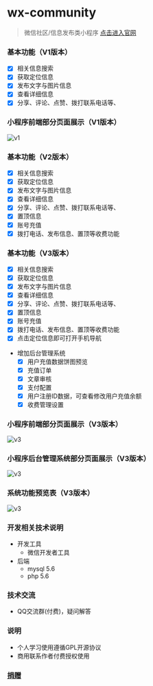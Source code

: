 # wx-community
> 微信社区/信息发布类小程序 [点击进入官网](http://m.it-1024.net)





### 基本功能（V1版本）
- [x]  相关信息搜索
- [x]  获取定位信息
- [x]  发布文字与图片信息
- [x]  查看详细信息
- [x]  分享、评论、点赞、拨打联系电话等、

### 小程序前端部分页面展示（V1版本）
![](https://s2.loli.net/2022/04/15/QvKpyenmHwoPG8f.jpg "v1")

### 基本功能（V2版本）
- [x]  相关信息搜索
- [x]  获取定位信息
- [x]  发布文字与图片信息
- [x]  查看详细信息
- [x]  分享、评论、点赞、拨打联系电话等、
- [x]  置顶信息
- [x]  账号充值
- [x]  拨打电话、发布信息、置顶等收费功能

### 基本功能（V3版本）
- [x]  相关信息搜索
- [x]  获取定位信息
- [x]  发布文字与图片信息
- [x]  查看详细信息
- [x]  分享、评论、点赞、拨打联系电话等、
- [x]  置顶信息
- [x]  账号充值
- [x]  拨打电话、发布信息、置顶等收费功能
- [x]  点击定位信息即可打开手机导航
- 增加后台管理系统
    - [x]  用户充值数据饼图预览
    - [x]  充值订单
    - [x]  文章审核
    - [x]  支付配置
    - [x]  用户注册ID数据，可查看修改用户充值余额
    - [x]  收费管理设置
 
### 小程序前端部分页面展示（V3版本）
![](https://s2.loli.net/2022/04/15/MoedGfQ145puJgt.jpg "v3")
### 小程序后台管理系统部分页面展示（V3版本）
![](https://s2.loli.net/2022/04/11/cVmCg93PotqG7FE.png "v3")

### 系统功能预览表（V3版本）
![](https://s2.loli.net/2022/04/22/JZofjuCP84Ow1mB.png "v3")

### 开发相关技术说明
- 开发工具
  - 微信开发者工具
- 后端
  - mysql 5.6
  - php 5.6


### 技术交流
- QQ交流群(付费)，疑问解答
      <a target="_blank" style="vertical-align: text-bottom;" href="http://m.it-1024.net/qqun.php" rel="nofollow"><img src="https://camo.githubusercontent.com/c57758b9528d6fd7b961a3c7322277a749c6a259fc651471f2c1d4347c64f7e6/687474703a2f2f7075622e69647171696d672e636f6d2f7770612f696d616765732f67726f75702e706e67" alt="" data-canonical-src="http://pub.idqqimg.com/wpa/images/group.png" style="max-width:100%;"></a>

### 说明
- 个人学习使用遵循GPL开源协议
- 商用联系作者付费授权使用

### [捐赠](http://m.it-1024.net/wxpay.html)

























